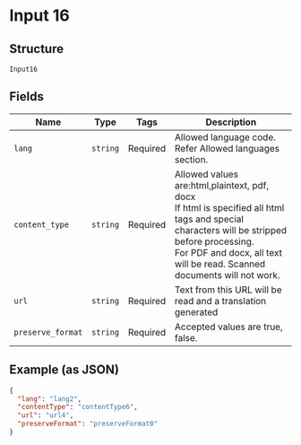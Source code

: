 
# Input 16

## Structure

`Input16`

## Fields

| Name | Type | Tags | Description |
|  --- | --- | --- | --- |
| `lang` | `string` | Required | Allowed language code. Refer Allowed languages section. |
| `content_type` | `string` | Required | Allowed values are:html,plaintext, pdf, docx<br>If html is specified all html tags and special characters will be stripped before processing.<br>For PDF and docx, all text will be read. Scanned documents will not work. |
| `url` | `string` | Required | Text from this URL will be read and a translation generated |
| `preserve_format` | `string` | Required | Accepted values are true, false. |

## Example (as JSON)

```json
{
  "lang": "lang2",
  "contentType": "contentType6",
  "url": "url4",
  "preserveFormat": "preserveFormat0"
}
```

